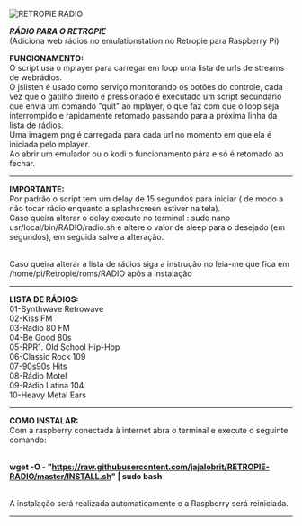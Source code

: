 ![RETROPIE RADIO](https://user-images.githubusercontent.com/52551379/65914968-ccb5fb00-e3a8-11e9-893e-64942fe02754.png)




***RÁDIO PARA O RETROPIE***   
(Adiciona web rádios no emulationstation no Retropie para Raspberry Pi)


**FUNCIONAMENTO:**
<br />O script usa o mplayer para carregar em loop uma lista de urls de streams de webrádios. 
<br />O jslisten é usado como serviço monitorando os botões do controle, cada vez que o gatilho direito é pressionado é executado um script secundário que envia um comando "quit" ao mplayer, o que faz com que o loop seja interrompido e rapidamente retomado passando para  a próxima linha da lista de rádios.
<br />Uma imagem png é carregada para cada url no momento em que ela é iniciada pelo mplayer.
<br />Ao abrir um emulador ou o kodi o funcionamento pára e só é retomado ao fechar.

---------------------------------------------------------------------------------------------------------------------------------
**IMPORTANTE:**
<br />Por padrão o script tem um delay de 15 segundos para iniciar ( de modo a não tocar rádio enquanto a splashscreen estiver na tela).
<br />Caso queira alterar o delay execute no terminal :  sudo nano usr/local/bin/RADIO/radio.sh   e altere o valor de sleep para o desejado (em segundos), em seguida salve a alteração.

<br />Caso queira alterar a lista de rádios siga a instrução no leia-me que fica em /home/pi/Retropie/roms/RADIO após a instalação

 
----------------------------------------------------------------------------------------------------------------------------------

**LISTA DE RÁDIOS:**
<br />01-Synthwave Retrowave
<br />02-Kiss FM
<br />03-Radio 80 FM
<br />04-Be Good 80s
<br />05-RPR1. Old School Hip-Hop
<br />06-Classic Rock 109
<br />07-90s90s Hits
<br />08-Rádio Motel
<br />09-Rádio Latina 104
<br />10-Heavy Metal Ears

---------------------------------------------------------------------------------------------------------------------------------

**COMO INSTALAR:** 
<br />Com a raspberry conectada à internet abra o terminal e execute o seguinte comando:
    
<br />**wget -O - "https://raw.githubusercontent.com/jajalobrit/RETROPIE-RADIO/master/INSTALL.sh" | sudo bash**
    
<br />A instalação será realizada automaticamente e a Raspberry será reiniciada.   

----------------------------------------------------------------------------------------------------------------------------------
